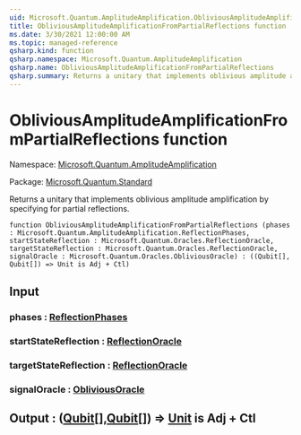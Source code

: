 ```yaml
---
uid: Microsoft.Quantum.AmplitudeAmplification.ObliviousAmplitudeAmplificationFromPartialReflections
title: ObliviousAmplitudeAmplificationFromPartialReflections function
ms.date: 3/30/2021 12:00:00 AM
ms.topic: managed-reference
qsharp.kind: function
qsharp.namespace: Microsoft.Quantum.AmplitudeAmplification
qsharp.name: ObliviousAmplitudeAmplificationFromPartialReflections
qsharp.summary: Returns a unitary that implements oblivious amplitude amplification by specifying for partial reflections.
---
```


# ObliviousAmplitudeAmplificationFromPartialReflections function

Namespace: [Microsoft.Quantum.AmplitudeAmplification](xref:Microsoft.Quantum.AmplitudeAmplification)

Package: [Microsoft.Quantum.Standard](https://nuget.org/packages/Microsoft.Quantum.Standard)


Returns a unitary that implements oblivious amplitude amplification by specifying for partial reflections.

```qsharp
function ObliviousAmplitudeAmplificationFromPartialReflections (phases : Microsoft.Quantum.AmplitudeAmplification.ReflectionPhases, startStateReflection : Microsoft.Quantum.Oracles.ReflectionOracle, targetStateReflection : Microsoft.Quantum.Oracles.ReflectionOracle, signalOracle : Microsoft.Quantum.Oracles.ObliviousOracle) : ((Qubit[], Qubit[]) => Unit is Adj + Ctl)
```


## Input

### phases : [ReflectionPhases](xref:Microsoft.Quantum.AmplitudeAmplification.ReflectionPhases)




### startStateReflection : [ReflectionOracle](xref:Microsoft.Quantum.Oracles.ReflectionOracle)




### targetStateReflection : [ReflectionOracle](xref:Microsoft.Quantum.Oracles.ReflectionOracle)




### signalOracle : [ObliviousOracle](xref:Microsoft.Quantum.Oracles.ObliviousOracle)





## Output : ([Qubit](xref:microsoft.quantum.lang-ref.qubit)[],[Qubit](xref:microsoft.quantum.lang-ref.qubit)[]) => [Unit](xref:microsoft.quantum.lang-ref.unit)  is Adj + Ctl

